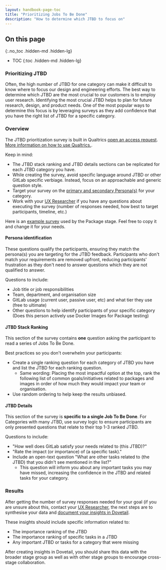 ```yaml
---
layout: handbook-page-toc
title: "Prioritizing Jobs To Be Done"
description: "How to determine which JTBD to focus on"
---
```


## On this page
{:.no_toc .hidden-md .hidden-lg}

- TOC
{:toc .hidden-md .hidden-lg}

### Prioritizing JTBD

Often, the high number of JTBD for one category can make it difficult to know where to focus our design and engineering efforts. The best way to determine which JTBD are the most crucial to our customers is to employ user research. Identifying the most crucial JTBD helps to plan for future research, design, and product needs. One of the most popular ways to determine this focus is by leveraging surveys as they add confidence that you have the right list of JTBD for a specific category.

### Overview

The JTBD prioritization survey is built in Qualtrics [open an access request](/handbook/business-technology/team-member-enablement/onboarding-access-requests/access-requests/). [More information on how to use Qualtrics.](/handbook/product/ux/qualtrics/).

Keep in mind:
- The JTBD stack ranking and JTBD details sections can be replicated for each JTBD category you have. 
- While creating the survey, avoid specific language around JTBD or other GitLab specific verbiage. Instead, focus on an approachable and generic question style.
- Target your survey on the [primary and secondary Persona(s)](/handbook/product/personas/#user-personas) for your category. 
- Work with your [UX Researcher](/handbook/product/ux/ux-research/) if you have any questions about executing the survey (number of responses needed, how best to target participants, timeline, etc.)

Here is an [example survey](https://gitlab.eu.qualtrics.com/jfe/preview/SV_bjxethMCmXbavop?Q_CHL=preview&Q_SurveyVersionID=current) used by the Package stage. Feel free to copy it and change it for your needs.

#### Persona identification

These questions qualify the participants, ensuring they match the persona(s) you are targeting for the JTBD feedback. Participants who don't match your requirements are removed upfront, reducing participants' frustration as they don't need to answer questions which they are not qualified to answer.

Questions to include: 

- Job title or job responsibilities
- Team, department, and organisation size
- GitLab usage (current user, passive user, etc) and what tier they use (free to ultimate)
- Other questions to help identify participants of your specific category (Does this person actively use Docker Images for Package testing)

#### JTBD Stack Ranking 

This section of the survey contains **one** question asking the participant to read a series of Jobs To Be Done. 

Best practices so you don't overwhelm your participants:
- Create a single ranking question for each category of JTBD you have and list the JTBD for each ranking question.
   - Same wording:  Placing the most impactful option at the top, rank the following list of common goals/initiatives related to packages and images in order of how much they would impact your team or organisation.
- Use random ordering to help keep the results unbiased.

#### JTBD Details

This section of the survey is **specific to a single Job To Be Done**. 
For Categories with many JTBD, use survey logic to ensure participants are only presented questions that relate to their top 1-3 ranked JTBD.

Questions to include:
- "How well does GitLab satisfy your needs related to (this JTBD)?"
- "Rate the impact (or importance) of (a specific task)."
- Include an open-text question "What are other tasks related to (the JTBD) that you didn't see mentioned in the list?"
  - This question will inform you about any important tasks you may have missed, increasing the confidence in the JTBD and related tasks for your category.


### Results

After getting the number of survey responses needed for your goal (if you are unsure about this, contact your [UX Researcher](/handbook/product/ux/ux-research/), the next steps are to synthesise your data and [document your insights in Dovetail](/handbook/product/ux/dovetail/#the-ux-research-teams-guide-to-documenting-insights-in-dovetail). 

These insights should include specific information related to: 
- The importance ranking of the JTBD
- The importance ranking of specific tasks in a JTBD
- Any important JTBD or tasks for a category that were missing

After creating insights in Dovetail, you should share this data with the broader stage group as well as with other stage groups to encourage cross-stage collaboration.
